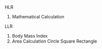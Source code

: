 ﻿HLR

 1. Mathematical Calculation

LLR

 1. Body Mass Index
 2. Area Calculation
     Circle
     Square
     Rectangle

